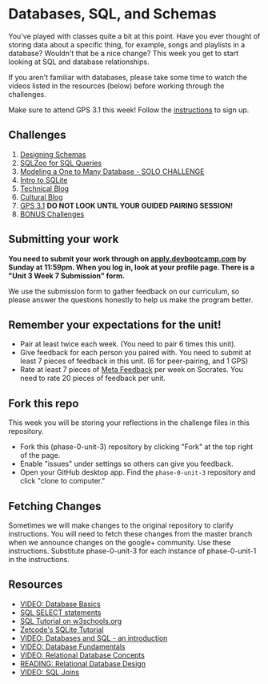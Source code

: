 # Databases, SQL, and Schemas

You've played with classes quite a bit at this point. Have you ever thought of storing data about a specific thing, for example, songs and playlists in a database? Wouldn't that be a nice change? This week you get to start looking at SQL and database relationships.

If you aren't familiar with databases, please take some time to watch the videos listed in the resources (below) before working through the challenges.

Make sure to attend GPS 3.1 this week! Follow the [instructions](https://github.com/Devbootcamp/phase-0-handbook/blob/master/intro-gps-signup.md) to sign up.

## Challenges
1. [Designing Schemas](1-designing-schemas)
2. [SQLZoo for SQL Queries](2-SQLzoo)
3. [Modeling a One to Many Database - SOLO CHALLENGE](3-model-one-to-many-solo-challenge)
4. [Intro to SQLite](4-intro-to-SQLite)
5. [Technical Blog](5-technical-blog.md)
6. [Cultural Blog](6-cultural-blog.md)
7. [GPS 3.1](7-gps3.1) **DO NOT LOOK UNTIL YOUR GUIDED PAIRING SESSION!**
8. [BONUS Challenges](8-BONUS-challenges)

## Submitting your work
**You need to submit your work through on [apply.devbootcamp.com](http://apply.devbootcamp.com) by Sunday at 11:59pm. When you log in, look at your profile page. There is a "Unit 3 Week 7 Submission" form.**

We use the submission form to gather feedback on our curriculum, so please answer the questions honestly to help us make the program better.

## Remember your expectations for the unit!
- Pair at least twice each week.  (You need to pair 6 times this unit).
- Give feedback for each person you paired with. You need to submit at least 7 pieces of feedback in this unit. (6 for peer-pairing, and 1 GPS)
- Rate at least 7 pieces of [Meta Feedback](https://socrates.devbootcamp.com/feedback) per week on Socrates. You need to rate 20 pieces of feedback per unit.

## Fork this repo
This week you will be storing your reflections in the challenge files in this repository.
- Fork this (phase-0-unit-3) repository by clicking "Fork" at the top right of the page.
- Enable "issues" under settings so others can give you feedback.
- Open your GitHub desktop app. Find the `phase-0-unit-3` repository and click "clone to computer."

## Fetching Changes
Sometimes we will make changes to the original repository to clarify instructions. You will need to fetch these changes from the master branch when we announce changes on the google+ community. Use these instructions. Substitute phase-0-unit-3 for each instance of phase-0-unit-1 in the instructions.


## Resources
- [VIDEO: Database Basics](https://www.youtube.com/watch?v=oxuy4AP860g)
- [SQL SELECT statements](https://www.youtube.com/watch?v=DDIAnk6CRsU)
- [SQL Tutorial on w3schools.org](http://www.w3schools.com/sql/default.asp)
- [Zetcode's SQLite Tutorial](http://zetcode.com/db/sqlite/)
- [VIDEO: Databases and SQL - an introduction](http://www.youtube.com/watch?v=SVV7HjKmFY4)
- [VIDEO: Database Fundamentals](http://www.youtube.com/watch?v=xNJZYX6tpWU)
- [VIDEO: Relational Database Concepts](https://www.youtube.com/watch?v=NvrpuBAMddw)
- [READING: Relational Database Design](http://www.ntu.edu.sg/home/ehchua/programming/sql/Relational_Database_Design.html)
- [VIDEO: SQL Joins](https://www.youtube.com/watch?v=sAhPEzRrZCA)
